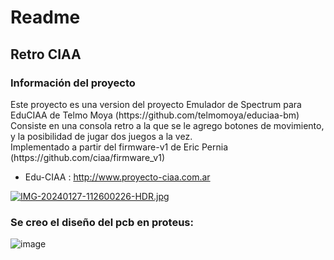 <h1>Readme</h1>

<h2>Retro CIAA</h2> 

<h3>Información del proyecto</h3>
Este proyecto es una version del proyecto Emulador de Spectrum para EduCIAA de Telmo Moya (https://github.com/telmomoya/educiaa-bm)<br>
Consiste en una consola retro a la que se le agrego botones de movimiento, y la posibilidad de jugar dos juegos a la vez.<br>
Implementado a partir del firmware-v1 de Eric Pernia (https://github.com/ciaa/firmware_v1)<br>

 * Edu-CIAA : http://www.proyecto-ciaa.com.ar<br>

[![IMG-20240127-112600226-HDR.jpg](https://i.postimg.cc/0yZnNwY2/IMG-20240127-112600226-HDR.jpg)](https://postimg.cc/WdFgWtYQ)

### Se creo el diseño del pcb en proteus: 
![image](https://github.com/user-attachments/assets/79f6fb0b-2612-4e49-bb39-498aabbd45c1)
